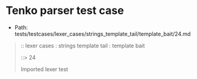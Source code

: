 # Tenko parser test case

- Path: tests/testcases/lexer_cases/strings_template_tail/template_bait/24.md

> :: lexer cases : strings template tail : template bait
>
> ::> 24
>
> Imported lexer test
>
> <template tail> closing curly baiting eol/eof

## Input

`````js
`${"-->"} aaa } bbb
`````

## Output

_Note: the whole output block is auto-generated. Manual changes will be overwritten!_

Below follow outputs in four parsing modes: sloppy mode, strict mode script goal, module goal, web compat mode (always sloppy).

Note that the output parts are auto-generated by the test runner to reflect actual result.

### Sloppy mode

Parsed with script goal and as if the code did not start with strict mode header.

`````
throws: Lexer error!
    Unclosed template literal

`${"-->"} aaa } bbb
        ^------- error
`````

### Strict mode

Parsed with script goal but as if it was starting with `"use strict"` at the top.

_Output same as sloppy mode._

### Module goal

Parsed with the module goal.

_Output same as sloppy mode._

### Web compat mode

Parsed in sloppy script mode but with the web compat flag enabled.

_Output same as sloppy mode._
